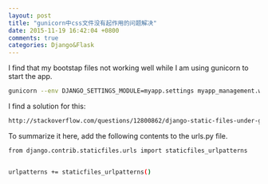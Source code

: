 ```yaml
---
layout: post
title: "gunicorn中css文件没有起作用的问题解决"
date: 2015-11-19 16:42:04 +0800
comments: true
categories: Django&Flask
---
```

I find that my bootstap files not working well while I am using gunicorn to start the app.

```sh
gunicorn --env DJANGO_SETTINGS_MODULE=myapp.settings myapp_management.wsgi --timeout 300 --workers=2 --pid gunicorn.pid -b 0:10000 --access-logfile=log/access_charts.log --error-logfile=log/error_charts.log --access-logformat '"%(h)s %(l)s %(u)s %(t)s "%(r)s" %(s)s %(b)s "%(f)s" "%(a)s" %(D)s %(p)s'
```

I find a solution for this:

```html
http://stackoverflow.com/questions/12800862/django-static-files-under-gunicorn
```

To summarize it here, add the following contents to the urls.py file.

```sh
from django.contrib.staticfiles.urls import staticfiles_urlpatterns


urlpatterns += staticfiles_urlpatterns()
```

